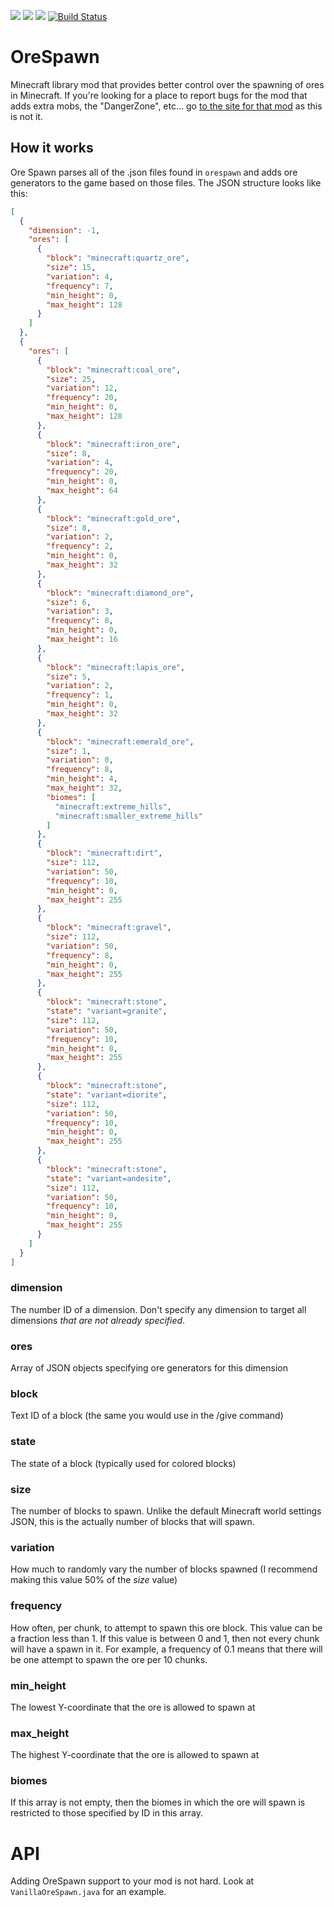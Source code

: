 [![](https://img.shields.io/badge/Discord-MMD-green.svg?style=flat&logo=Discord)](https://discord.mcmoddev.com)
[![](http://cf.way2muchnoise.eu/full_mmd-orespawn_downloads.svg)](http://minecraft.curseforge.com/projects/mmd-orespawn)
[![](http://cf.way2muchnoise.eu/versions/Minecraft_mmd-orespawn_all.svg)](http://minecraft.curseforge.com/projects/mmd-orespawn)
[![Build Status](https://ci.mcmoddev.com/job/OreSpawn/job/OreSpawn%201.12/badge/icon)](https://ci.mcmoddev.com/job/OreSpawn/job/OreSpawn%201.12/)

# OreSpawn
Minecraft library mod that provides better control over the spawning of ores in Minecraft.
If you're looking for a place to report bugs for the mod that adds extra mobs, the "DangerZone", etc... go [to the site for that mod](http://www.orespawn.com/) as this is not it.

## How it works
Ore Spawn parses all of the .json files found in `orespawn` and adds ore generators to the game based on those files. The JSON structure looks like this:

```json
[
  {
    "dimension": -1,
    "ores": [
      {
        "block": "minecraft:quartz_ore",
        "size": 15,
        "variation": 4,
        "frequency": 7,
        "min_height": 0,
        "max_height": 128
      }
    ]
  },
  {
    "ores": [
      {
        "block": "minecraft:coal_ore",
        "size": 25,
        "variation": 12,
        "frequency": 20,
        "min_height": 0,
        "max_height": 128
      },
      {
        "block": "minecraft:iron_ore",
        "size": 8,
        "variation": 4,
        "frequency": 20,
        "min_height": 0,
        "max_height": 64
      },
      {
        "block": "minecraft:gold_ore",
        "size": 8,
        "variation": 2,
        "frequency": 2,
        "min_height": 0,
        "max_height": 32
      },
      {
        "block": "minecraft:diamond_ore",
        "size": 6,
        "variation": 3,
        "frequency": 8,
        "min_height": 0,
        "max_height": 16
      },
      {
        "block": "minecraft:lapis_ore",
        "size": 5,
        "variation": 2,
        "frequency": 1,
        "min_height": 0,
        "max_height": 32
      },
      {
        "block": "minecraft:emerald_ore",
        "size": 1,
        "variation": 0,
        "frequency": 8,
        "min_height": 4,
        "max_height": 32,
        "biomes": [
          "minecraft:extreme_hills",
          "minecraft:smaller_extreme_hills"
        ]
      },
      {
        "block": "minecraft:dirt",
        "size": 112,
        "variation": 50,
        "frequency": 10,
        "min_height": 0,
        "max_height": 255
      },
      {
        "block": "minecraft:gravel",
        "size": 112,
        "variation": 50,
        "frequency": 8,
        "min_height": 0,
        "max_height": 255
      },
      {
        "block": "minecraft:stone",
        "state": "variant=granite",
        "size": 112,
        "variation": 50,
        "frequency": 10,
        "min_height": 0,
        "max_height": 255
      },
      {
        "block": "minecraft:stone",
        "state": "variant=diorite",
        "size": 112,
        "variation": 50,
        "frequency": 10,
        "min_height": 0,
        "max_height": 255
      },
      {
        "block": "minecraft:stone",
        "state": "variant=andesite",
        "size": 112,
        "variation": 50,
        "frequency": 10,
        "min_height": 0,
        "max_height": 255
      }
    ]
  }
]
```

### dimension
The number ID of a dimension. Don't specify any dimension to target all dimensions *that are not already specified*.
### ores
Array of JSON objects specifying ore generators for this dimension
### block
Text ID of a block (the same you would use in the /give command)
### state
The state of a block (typically used for colored blocks)
### size
The number of blocks to spawn. Unlike the default Minecraft world settings JSON, this is the actually number of blocks that will spawn.
### variation
How much to randomly vary the number of blocks spawned (I recommend making this value 50% of the *size* value)
### frequency
How often, per chunk, to attempt to spawn this ore block. This value can be a fraction less than 1. If this value is between 0 and 1, then not every chunk will have a spawn in it. For example, a frequency of 0.1 means that there will be one attempt to spawn the ore per 10 chunks.
### min_height
The lowest Y-coordinate that the ore is allowed to spawn at
### max_height
The highest Y-coordinate that the ore is allowed to spawn at
### biomes
If this array is not empty, then the biomes in which the ore will spawn is restricted to those specified by ID in this array.

# API
Adding OreSpawn support to your mod is not hard. Look at `VanillaOreSpawn.java` for an example.
